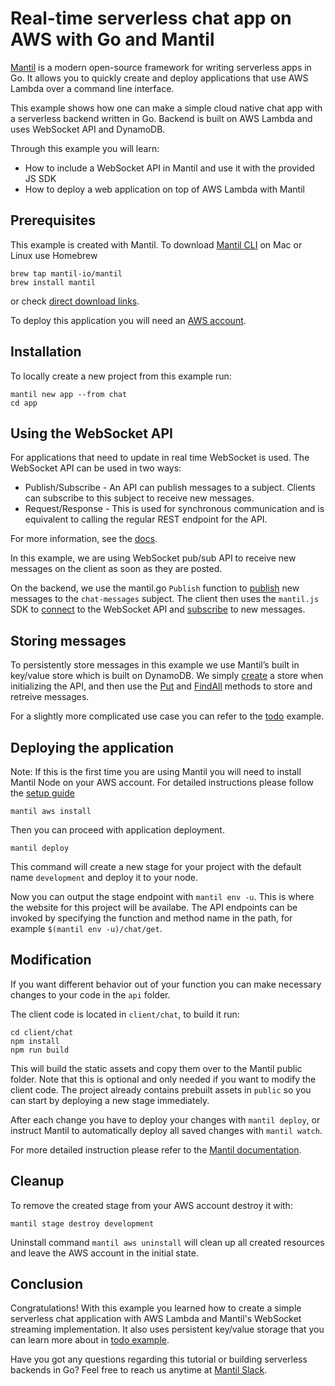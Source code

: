# Real-time serverless chat app on AWS with Go and Mantil

[Mantil](https://github.com/mantil-io/mantil) is a modern open-source framework for writing serverless apps in Go. It allows you to quickly create and deploy applications that use AWS Lambda over a command line interface.

This example shows how one can make a simple cloud native chat app with a serverless backend written in Go. Backend is built on AWS Lambda and uses WebSocket API and DynamoDB. 

Through this example you will learn:
- How to include a WebSocket API in Mantil and use it with the provided JS SDK
- How to deploy a web application on top of AWS Lambda with Mantil

## Prerequisites

This example is created with Mantil. To download [Mantil CLI](https://docs.mantil.com/cli_install) on Mac or Linux use Homebrew 
```
brew tap mantil-io/mantil
brew install mantil
```
or check [direct download links](https://docs.mantil.com/cli_install#direct-download-linux-windows-and-mac).

To deploy this application you will need an [AWS account](https://aws.amazon.com/premiumsupport/knowledge-center/create-and-activate-aws-account/).

## Installation

To locally create a new project from this example run:
```
mantil new app --from chat
cd app
```

## Using the WebSocket API

For applications that need to update in real time WebSocket is used. The WebSocket API can be used in two ways:
- Publish/Subscribe - An API can publish messages to a subject. Clients can subscribe to this subject to receive new messages.
- Request/Response - This is used for synchronous communication and is equivalent to calling the regular REST endpoint for the API.

For more information, see the [docs](https://docs.mantil.com/Usage/api#websocket).

In this example, we are using WebSocket pub/sub API to receive new messages on the client as soon as they are posted.

On the backend, we use the mantil.go `Publish` function to [publish](https://github.com/mantil-io/template-chat/blob/master/api/chat/add.go#L24) new messages to the `chat-messages` subject. The client then uses the `mantil.js` SDK to [connect](https://github.com/mantil-io/template-chat/blob/master/client/chat/src/App.tsx#L21) to the WebSocket API and [subscribe](https://github.com/mantil-io/template-chat/blob/master/client/chat/src/App.tsx#L26) to new messages.

## Storing messages

To persistently store messages in this example we use Mantil’s built in key/value store which is built on DynamoDB. We simply [create](https://github.com/mantil-io/example-chat/blob/master/api/chat/chat.go#L22) a store when initializing the API, and then use the [Put](https://github.com/mantil-io/example-chat/blob/master/api/chat/add.go#L21) and [FindAll](https://github.com/mantil-io/example-chat/blob/master/api/chat/get.go#L16) methods to store and retreive messages.

For a slightly more complicated use case you can refer to the [todo](https://github.com/mantil-io/example-todo) example.

## Deploying the application

Note: If this is the first time you are using Mantil you will need to install Mantil Node on your AWS account. For detailed instructions please follow the [setup guide](https://docs.mantil.com/aws_detailed_setup/aws_credentials)
```
mantil aws install
```
Then you can proceed with application deployment.
```
mantil deploy
```
This command will create a new stage for your project with the default name `development` and deploy it to your node.

Now you can output the stage endpoint with `mantil env -u`. This is where the website for this project will be availabe. The API endpoints can be invoked by specifying the function and method name in the path, for example `$(mantil env -u)/chat/get`.

## Modification

If you want different behavior out of your function you can make necessary changes to your code in the `api` folder.

The client code is located in `client/chat`, to build it run:

```
cd client/chat
npm install
npm run build
```

This will build the static assets and copy them over to the Mantil public folder. Note that this is optional and only needed if you want to modify the client code. The project already contains prebuilt assets in `public` so you can start by deploying a new stage immediately.

After each change you have to deploy your changes with `mantil deploy`, or instruct Mantil to  automatically deploy all saved changes with `mantil watch`.

For more detailed instruction please refer to the [Mantil documentation](https://docs.mantil.com).

## Cleanup

To remove the created stage from your AWS account destroy it with:
```
mantil stage destroy development
```
Uninstall command `mantil aws uninstall` will clean up all created resources and leave the AWS account in the initial state.

## Conclusion

Congratulations! With this example you learned how to create a simple serverless chat application with AWS Lambda and Mantil's WebSocket streaming implementation. It also uses persistent key/value storage that you can learn more about in [todo example](https://github.com/mantil-io/example-todo). 

Have you got any questions regarding this tutorial or building serverless backends in Go? Feel free to reach us anytime at [Mantil Slack](https://join.slack.com/t/mantilcommunity/shared_invite/zt-z3iy0lsn-7zD_6nqEucsgygTvHmnxAw).
